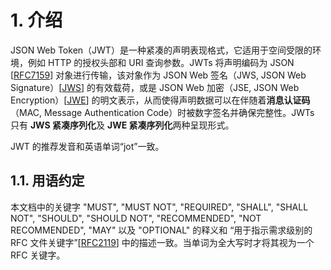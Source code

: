 # 1. 介绍

[rfc7159]: https://tools.ietf.org/html/rfc7159
[jws]: https://tools.ietf.org/html/rfc7519#ref-JWS
[jwe]: https://tools.ietf.org/html/rfc7519#ref-JWE

JSON Web Token（JWT）是一种紧凑的声明表现格式，它适用于空间受限的环境，例如 HTTP 的授权头部和 URI 查询参数。JWTs 将声明编码为 JSON [[RFC7159][rfc7159]] 对象进行传输，该对象作为 JSON Web 签名（JWS, JSON Web Signature）[[JWS][jws]] 的有效载荷，或是 JSON Web 加密（JSE, JSON Web Encryption）[[JWE][jwe]] 的明文表示，从而使得声明数据可以在伴随着**消息认证码**（MAC, Message Authentication Code）时被数字签名并确保完整性。JWTs 只有 **JWS 紧凑序列化**及 **JWE 紧凑序列化**两种呈现形式。

JWT 的推荐发音和英语单词“jot”一致。

## 1.1. 用语约定

[rfc2119]: https://tools.ietf.org/html/rfc2119

本文档中的关键字 "MUST", "MUST NOT", "REQUIRED", "SHALL", "SHALL NOT", "SHOULD", "SHOULD NOT", "RECOMMENDED", "NOT RECOMMENDED", "MAY" 以及 "OPTIONAL" 的释义和 “用于指示需求级别的 RFC 文件关键字”[[RFC2119][rfc2119]] 中的描述一致。当单词为全大写时才将其视为一个 RFC 关键字。
